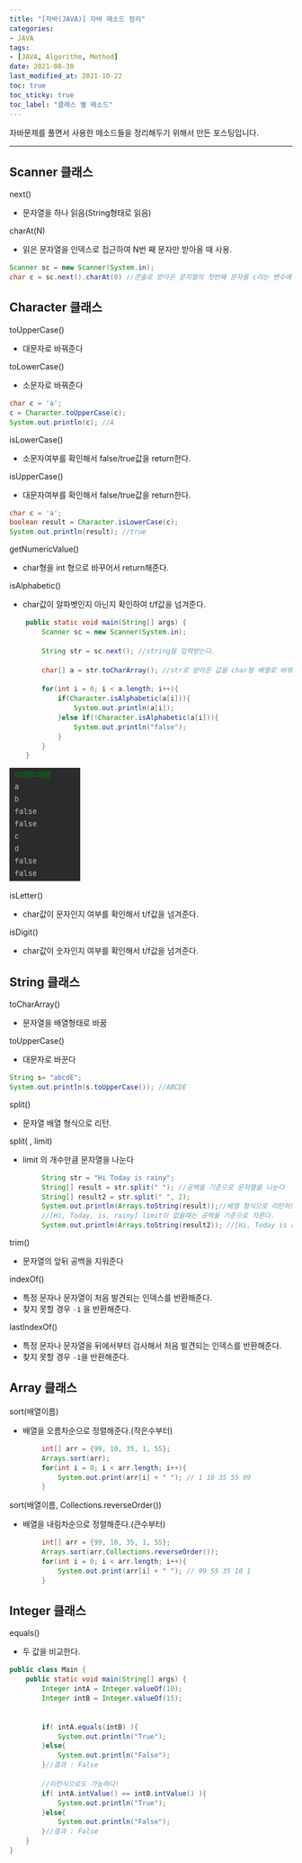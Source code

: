 ```yaml
---
title: "[자바(JAVA)] 자바 메소드 정리"
categories:
- JAVA
tags: 
- [JAVA, Algorithm, Method]
date: 2021-08-30
last_modified_at: 2021-10-22
toc: true
toc_sticky: true
toc_label: "클래스 별 메소드"
---
```


자바문제를 풀면서 사용한 메소드들을 정리해두기 위해서 만든 포스팅입니다.

* * *

## Scanner 클래스
next()
- 문자열을 하나 읽음(String형태로 읽음)

charAt(N)
- 읽은 문자열을 인덱스로 접근하여 N번 째 문자만 받아올 때 사용. 
```java
Scanner sc = new Scanner(System.in);
char c = sc.next().charAt(0) //콘솔로 받아온 문자열의 첫번째 문자를 c라는 변수에 저장한다.
```

## Character 클래스
toUpperCase()
- 대문자로 바꿔준다

toLowerCase()
- 소문자로 바꿔준다

```java
char c = 'a';
c = Character.toUpperCase(c);
System.out.println(c); //A
```

isLowerCase()
- 소문자여부를 확인해서 false/true값을 return한다.

isUpperCase()
- 대문자여부를 확인해서 false/true값을 return한다.

```java
char c = 'a';
boolean result = Character.isLowerCase(c);
System.out.println(result); //true
```

getNumericValue()
- char형을 int 형으로 바꾸어서 return해준다.

isAlphabetic()
- char값이 알파벳인지 아닌지 확인하여 t/f값을 넘겨준다.

```java
    public static void main(String[] args) {
        Scanner sc = new Scanner(System.in);

        String str = sc.next(); //string을 입력받는다.

        char[] a = str.toCharArray(); //str로 받아온 값을 char형 배열로 바꿔준다.

        for(int i = 0; i < a.length; i++){
            if(Character.isAlphabetic(a[i])){
                System.out.println(a[i]);
            }else if(!Character.isAlphabetic(a[i])){
                System.out.println("false");
            }
        }
    }
```
![img](/image/java_char_isAlphabetic.PNG)

isLetter()
- char값이 문자인지 여부를 확인해서 t/f값을 넘겨준다. 

isDigit()
- char값이 숫자인지 여부를 확인해서 t/f값을 넘겨준다.



## String 클래스
toCharArray()
- 문자열을 배열형태로 바꿈

toUpperCase()
- 대문자로 바꾼다

```java
String s= "abcdE";
System.out.println(s.toUpperCase()); //ABCDE
```

split()
- 문자열 배열 형식으로 리턴.

split( , limit)
- limit 의 개수만큼 문자열을 나눈다

```java
        String str = "Hi Today is rainy";
        String[] result = str.split(" "); //공백을 기준으로 문자열을 나눈다
        String[] result2 = str.split(" ", 2);
        System.out.println(Arrays.toString(result));//배열 형식으로 리턴하므로, Arrays 클래스의 toString메소드를 이용해서 출력했다.
        //[Hi, Today, is, rainy] limit이 없을때는 공백을 기준으로 자른다.
        System.out.println(Arrays.toString(result2)); //[Hi, Today is rainy] limit을 2로 주어서 문자열을 2개로 나누었다.
```

trim()
- 문자열의 앞뒤 공백을 지워준다

indexOf()
- 특정 문자나 문자열이 처음 발견되는 인덱스를 반환해준다.
- 찾지 못할 경우 `-1` 을 반환해준다.

lastIndexOf()
- 특정 문자나 문자열을 뒤에서부터 검사해서 처음 발견되는 인덱스를 반환해준다.
- 찾지 못할 경우 `-1`을 반환해준다.

## Array 클래스
sort(배열이름)
- 배열을 오름차순으로 정렬해준다.(작은수부터)
```java
        int[] arr = {99, 10, 35, 1, 55};
        Arrays.sort(arr);
        for(int i = 0; i < arr.length; i++){
            System.out.print(arr[i] + " "); // 1 10 35 55 99 
        }
```

sort(배열이름, Collections.reverseOrder())
- 배열을 내림차순으로 정렬해준다.(큰수부터)
```java
        int[] arr = {99, 10, 35, 1, 55};
        Arrays.sort(arr,Collections.reverseOrder());
        for(int i = 0; i < arr.length; i++){
            System.out.print(arr[i] + " "); // 99 55 35 10 1
        }
```

## Integer 클래스
equals()
- 두 값을 비교한다.
```java
public class Main {
    public static void main(String[] args) {
        Integer intA = Integer.valueOf(10);
        Integer intB = Integer.valueOf(15);
        

        if( intA.equals(intB) ){
            System.out.println("True");
        }else{
            System.out.println("False");
        }//결과 : False

        //이런식으로도 가능하다!
        if( intA.intValue() == intB.intValue() ){
            System.out.println("True");
        }else{
            System.out.println("False");
        }//결과 : False
    }
}
```